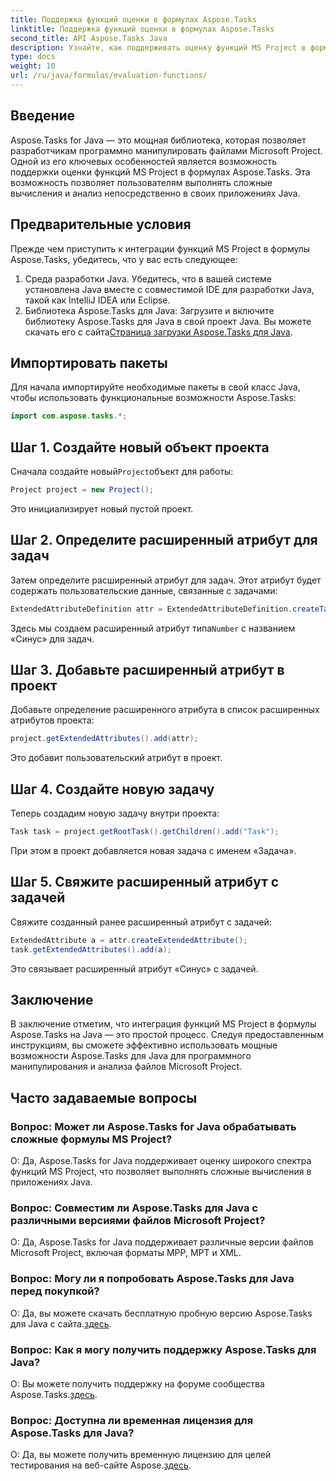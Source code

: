 ```yaml
---
title: Поддержка функций оценки в формулах Aspose.Tasks
linktitle: Поддержка функций оценки в формулах Aspose.Tasks
second_title: API Aspose.Tasks Java
description: Узнайте, как поддерживать оценку функций MS Project в формулах Aspose.Tasks с использованием Java. Повысьте свою продуктивность с помощью Aspose.Tasks.
type: docs
weight: 10
url: /ru/java/formulas/evaluation-functions/
---
```


## Введение
Aspose.Tasks for Java — это мощная библиотека, которая позволяет разработчикам программно манипулировать файлами Microsoft Project. Одной из его ключевых особенностей является возможность поддержки оценки функций MS Project в формулах Aspose.Tasks. Эта возможность позволяет пользователям выполнять сложные вычисления и анализ непосредственно в своих приложениях Java.
## Предварительные условия
Прежде чем приступить к интеграции функций MS Project в формулы Aspose.Tasks, убедитесь, что у вас есть следующее:
1. Среда разработки Java. Убедитесь, что в вашей системе установлена Java вместе с совместимой IDE для разработки Java, такой как IntelliJ IDEA или Eclipse.
2.  Библиотека Aspose.Tasks для Java: Загрузите и включите библиотеку Aspose.Tasks для Java в свой проект Java. Вы можете скачать его с сайта[Страница загрузки Aspose.Tasks для Java](https://releases.aspose.com/tasks/java/).
## Импортировать пакеты
Для начала импортируйте необходимые пакеты в свой класс Java, чтобы использовать функциональные возможности Aspose.Tasks:
```java
import com.aspose.tasks.*;
```

## Шаг 1. Создайте новый объект проекта
 Сначала создайте новый`Project`объект для работы:
```java
Project project = new Project();
```
Это инициализирует новый пустой проект.
## Шаг 2. Определите расширенный атрибут для задач
Затем определите расширенный атрибут для задач. Этот атрибут будет содержать пользовательские данные, связанные с задачами:
```java
ExtendedAttributeDefinition attr = ExtendedAttributeDefinition.createTaskDefinition(CustomFieldType.Number, ExtendedAttributeTask.Number1, "Sine");
```
 Здесь мы создаем расширенный атрибут типа`Number` с названием «Синус» для задач.
## Шаг 3. Добавьте расширенный атрибут в проект
Добавьте определение расширенного атрибута в список расширенных атрибутов проекта:
```java
project.getExtendedAttributes().add(attr);
```
Это добавит пользовательский атрибут в проект.
## Шаг 4. Создайте новую задачу
Теперь создадим новую задачу внутри проекта:
```java
Task task = project.getRootTask().getChildren().add("Task");
```
При этом в проект добавляется новая задача с именем «Задача».
## Шаг 5. Свяжите расширенный атрибут с задачей
Свяжите созданный ранее расширенный атрибут с задачей:
```java
ExtendedAttribute a = attr.createExtendedAttribute();
task.getExtendedAttributes().add(a);
```
Это связывает расширенный атрибут «Синус» с задачей.

## Заключение
В заключение отметим, что интеграция функций MS Project в формулы Aspose.Tasks на Java — это простой процесс. Следуя предоставленным инструкциям, вы сможете эффективно использовать мощные возможности Aspose.Tasks для Java для программного манипулирования и анализа файлов Microsoft Project.
## Часто задаваемые вопросы
### Вопрос: Может ли Aspose.Tasks for Java обрабатывать сложные формулы MS Project?
О: Да, Aspose.Tasks for Java поддерживает оценку широкого спектра функций MS Project, что позволяет выполнять сложные вычисления в приложениях Java.
### Вопрос: Совместим ли Aspose.Tasks для Java с различными версиями файлов Microsoft Project?
О: Да, Aspose.Tasks for Java поддерживает различные версии файлов Microsoft Project, включая форматы MPP, MPT и XML.
### Вопрос: Могу ли я попробовать Aspose.Tasks для Java перед покупкой?
 О: Да, вы можете скачать бесплатную пробную версию Aspose.Tasks для Java с сайта.[здесь](https://purchase.aspose.com/buy).
### Вопрос: Как я могу получить поддержку Aspose.Tasks для Java?
О: Вы можете получить поддержку на форуме сообщества Aspose.Tasks.[здесь](https://forum.aspose.com/c/tasks/15).
### Вопрос: Доступна ли временная лицензия для Aspose.Tasks для Java?
 О: Да, вы можете получить временную лицензию для целей тестирования на веб-сайте Aspose.[здесь](https://purchase.aspose.com/temporary-license/).